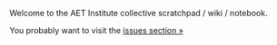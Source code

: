 Welcome to the AET Institute collective scratchpad / wiki / notebook.

You probably want to visit the [issues section »][issues]

[issues]: https://gitlab.com/artearthtech/institute/issues
